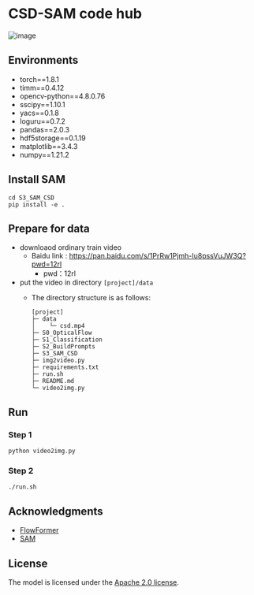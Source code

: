 # CSD-SAM code hub
![image](assert/output_csd.gif)

## Environments

- torch==1.8.1
- timm==0.4.12
- opencv-python==4.8.0.76
- sscipy==1.10.1
- yacs==0.1.8
- loguru==0.7.2
- pandas==2.0.3
- hdf5storage==0.1.19
- matplotlib==3.4.3
- numpy==1.21.2

## Install SAM

```
cd S3_SAM_CSD
pip install -e .
```

## Prepare for data

- downloaod ordinary train video
  - Baidu link : https://pan.baidu.com/s/1PrRw1Pjmh-Iu8pssVuJW3Q?pwd=12rl
    - pwd：12rl
- put the video in directory `[project]/data`
  - The directory structure is as follows:

    ```
    [project]
    ├─ data
    │    └─ csd.mp4
    ├─ S0_OpticalFlow
    ├─ S1_Classification
    ├─ S2_BuildPrompts
    ├─ S3_SAM_CSD
    ├─ img2video.py
    ├─ requirements.txt
    ├─ run.sh
    ├─ README.md
    └─ video2img.py
    ```

## Run

### Step 1

```
python video2img.py
```

### Step 2

```
./run.sh
```

## Acknowledgments
- [FlowFormer](https://github.com/drinkingcoder/FlowFormer-Official)
- [SAM](https://github.com/facebookresearch/segment-anything)

## License
The model is licensed under the [Apache 2.0 license](LICENSE).

